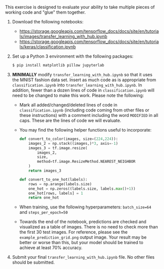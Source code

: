 This exercise is designed to evaluate your ability to take multiple pieces of working code and "glue" them together.

1. Download the following notebooks:
	* https://storage.googleapis.com/tensorflow_docs/docs/site/en/tutorials/images/transfer_learning_with_hub.ipynb
	* https://storage.googleapis.com/tensorflow_docs/docs/site/en/tutorials/keras/classification.ipynb

2. Set up a Python 3 environment with the following packages:
	```bash
	$ pip install matplotlib pillow jupyterlab
	```

3. **MINIMALLY** modify `transfer_learning_with_hub.ipynb` so that it uses the MNIST fashion data set. Insert as much code as is appropriate from `classification.ipynb` into `transfer_learning_with_hub.ipynb`. In addition, fewer than a dozen lines of code in `classification.ipynb` will need to be changed to make this work. Please note the following:

	* Mark all added/changed/deleted lines of code in `classification.ipynb` (including code coming from other files or these instructions) with a comment including the word `MODIFIED` in all caps. These are the lines of code we will evaluate.

	* You may find the following helper functions useful to incorporate:

		```python
		def convert_to_color(images, size=(224,224)):
			images_2 = np.stack((images,)*3, axis=-1)
			images_3 = tf.image.resize(
				images_2, 
				size, 
				method=tf.image.ResizeMethod.NEAREST_NEIGHBOR
			)
			return images_3

		def convert_to_one_hot(labels):
			rows = np.arange(labels.size)
			one_hot = np.zeros((labels.size, labels.max()+1))
			one_hot[rows, labels] = 1
			return one_hot
		```

	* When training, use the following hyperparameters: `batch_size=64` and `steps_per_epoch=50`

	* Towards the end of the notebook, predictions are checked and visualized as a table of images. There is no need to check more than the first 30 test images. For reference, please see the `example_prediction_grid.png` output image. Your result may be better or worse than this, but your model should be trained to achieve at least 70% accuracy.

4. Submit your final `transfer_learning_with_hub.ipynb` file. No other files should be submitted.